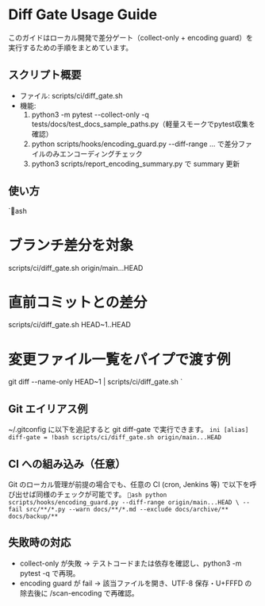 ﻿# Diff Gate Usage Guide

このガイドはローカル開発で差分ゲート（collect-only + encoding guard）を実行するための手順をまとめています。

## スクリプト概要
- ファイル: scripts/ci/diff_gate.sh
- 機能:
  1. python3 -m pytest --collect-only -q tests/docs/test_docs_sample_paths.py（軽量スモークでpytest収集を確認）
  2. python scripts/hooks/encoding_guard.py --diff-range … で差分ファイルのみエンコーディングチェック
  3. python3 scripts/report_encoding_summary.py で summary 更新

## 使い方
`ash
# ブランチ差分を対象
scripts/ci/diff_gate.sh origin/main...HEAD

# 直前コミットとの差分
scripts/ci/diff_gate.sh HEAD~1..HEAD

# 変更ファイル一覧をパイプで渡す例
git diff --name-only HEAD~1 | scripts/ci/diff_gate.sh
`

## Git エイリアス例
~/.gitconfig に以下を追記すると git diff-gate で実行できます。
`ini
[alias]
  diff-gate = !bash scripts/ci/diff_gate.sh origin/main...HEAD
`

## CI への組み込み（任意）
Git のローカル管理が前提の場合でも、任意の CI (cron, Jenkins 等) で以下を呼び出せば同様のチェックが可能です。
`ash
python scripts/hooks/encoding_guard.py --diff-range origin/main...HEAD \
  --fail src/**/*.py --warn docs/**/*.md --exclude docs/archive/** docs/backup/**
`

## 失敗時の対応
- collect-only が失敗 → テストコードまたは依存を確認し、python3 -m pytest -q で再現。
- encoding guard が fail → 該当ファイルを開き、UTF-8 保存・U+FFFD の除去後に /scan-encoding で再確認。
